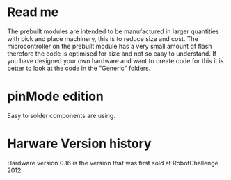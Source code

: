 Read me
=====================

The prebuilt modules are intended to be manufactured in larger quantities with pick and place machinery, this is to reduce size and cost.
The microcontroller on the prebuilt module has a very small amount of flash therefore the code is optimised for size and not so easy to understand.
If you have designed your own hardware and want to create code for this it is better to look at the code in the "Generic" folders.

pinMode edition
=====
Easy to solder components are using. 


Harware Version history
=====
Hardware version 0.16 is the version that was first sold at RobotChallenge 2012
